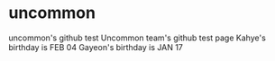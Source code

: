 # uncommon
uncommon's github test
Uncommon team's github test page
Kahye's birthday is FEB 04
Gayeon's birthday is JAN 17
